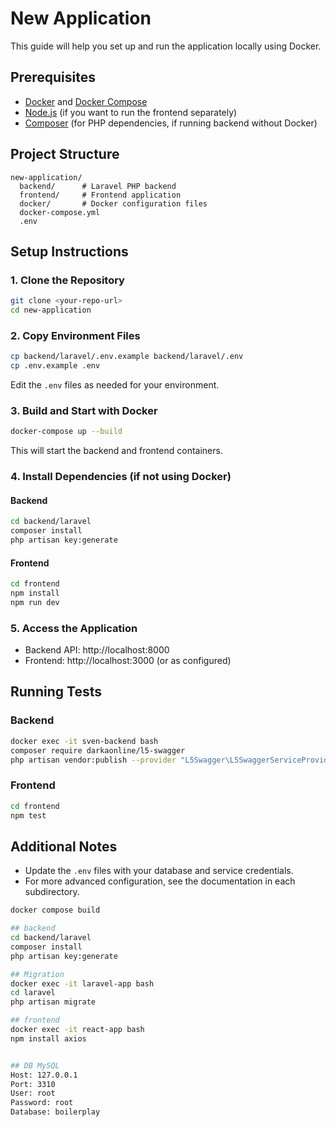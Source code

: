 # New Application

This guide will help you set up and run the application locally using Docker.

## Prerequisites

- [Docker](https://www.docker.com/get-started) and [Docker Compose](https://docs.docker.com/compose/install/)
- [Node.js](https://nodejs.org/) (if you want to run the frontend separately)
- [Composer](https://getcomposer.org/) (for PHP dependencies, if running backend without Docker)

## Project Structure

```
new-application/
  backend/      # Laravel PHP backend
  frontend/     # Frontend application
  docker/       # Docker configuration files
  docker-compose.yml
  .env
```

## Setup Instructions

### 1. Clone the Repository

```sh
git clone <your-repo-url>
cd new-application
```

### 2. Copy Environment Files

```sh
cp backend/laravel/.env.example backend/laravel/.env
cp .env.example .env
```

Edit the `.env` files as needed for your environment.

### 3. Build and Start with Docker

```sh
docker-compose up --build
```

This will start the backend and frontend containers.

### 4. Install Dependencies (if not using Docker)

#### Backend

```sh
cd backend/laravel
composer install
php artisan key:generate
```

#### Frontend

```sh
cd frontend
npm install
npm run dev
```

### 5. Access the Application

- Backend API: http://localhost:8000
- Frontend: http://localhost:3000 (or as configured)

## Running Tests

### Backend

```sh
docker exec -it sven-backend bash
composer require darkaonline/l5-swagger
php artisan vendor:publish --provider "L5Swagger\L5SwaggerServiceProvider"
```

### Frontend

```sh
cd frontend
npm test
```

## Additional Notes

- Update the `.env` files with your database and service credentials.
- For more advanced configuration, see the documentation in each subdirectory.

```sh
docker compose build

## backend
cd backend/laravel
composer install
php artisan key:generate

## Migration 
docker exec -it laravel-app bash
cd laravel
php artisan migrate

## frontend
docker exec -it react-app bash
npm install axios


## DB MySQL 
Host: 127.0.0.1
Port: 3310
User: root
Password: root
Database: boilerplay

```